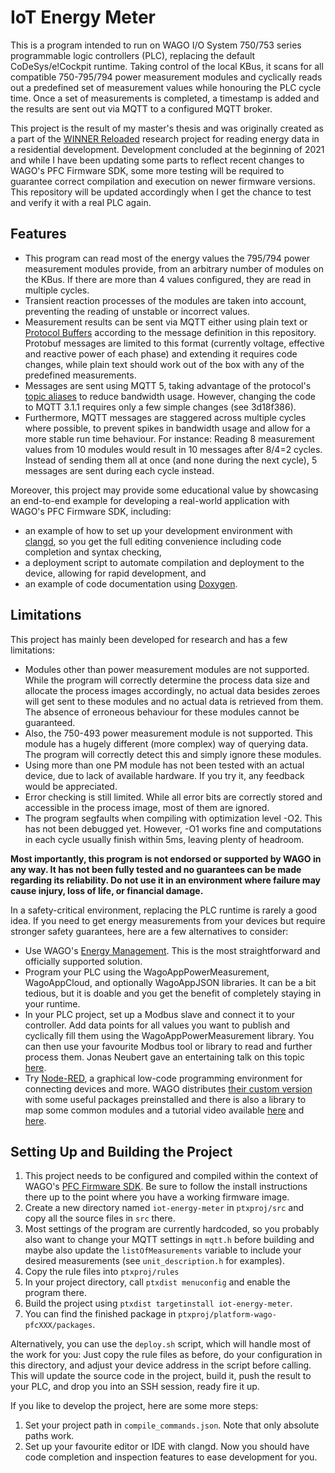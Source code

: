 # IoT Energy Meter

This is a program intended to run on WAGO I/O System 750/753 series programmable logic controllers
(PLC), replacing the default CoDeSys/e!Cockpit runtime. Taking control of the local KBus, it scans
for all compatible 750-795/794 power measurement modules and cyclically reads out a predefined set
of measurement values while honouring the PLC cycle time.  Once a set of measurements is completed,
a timestamp is added and the results are sent out via MQTT to a configured MQTT broker.

This project is the result of my master's thesis and was originally created as a part of the
[WINNER Reloaded](https://winner-projekt.de/) research project for reading energy data in
a residential development. Development concluded at the beginning of 2021 and while I have been
updating some parts to reflect recent changes to WAGO's PFC Firmware SDK, some more testing will
be required to guarantee correct compilation and execution on newer firmware versions. This
repository will be updated accordingly when I get the chance to test and verify it with a real PLC
again.


## Features

* This program can read most of the energy values the 795/794 power measurement modules provide,
  from an arbitrary number of modules on the KBus. If there are more than 4 values configured,
  they are read in multiple cycles.
* Transient reaction processes of the modules are taken into account, preventing the reading of
  unstable or incorrect values.
* Measurement results can be sent via MQTT either using plain text or
  [Protocol Buffers](https://developers.google.com/protocol-buffers/) according to the message
  definition in this repository. Protobuf messages are limited to this format (currently voltage,
  effective and reactive power of each phase) and extending it requires code changes, while plain
  text should work out of the box with any of the predefined measurements.
* Messages are sent using MQTT 5, taking advantage of the protocol's
  [topic aliases](https://docs.oasis-open.org/mqtt/mqtt/v5.0/os/mqtt-v5.0-os.html#_Toc3901113) to
  reduce bandwidth usage. However, changing the code to MQTT 3.1.1 requires only a few simple
  changes (see 3d18f386).
* Furthermore, MQTT messages are staggered across multiple cycles where possible, to prevent spikes
  in bandwidth usage and allow for a more stable run time behaviour. For instance: Reading
  8 measurement values from 10 modules would result in 10 messages after 8/4=2 cycles. Instead of
  sending them all at once (and none during the next cycle), 5 messages are sent during each cycle
  instead.

Moreover, this project may provide some educational value by showcasing an end-to-end example for
developing a real-world application with WAGO's PFC Firmware SDK, including:
* an example of how to set up your development environment with [clangd](https://clangd.llvm.org/),
  so you get the full editing convenience including code completion and syntax checking,
* a deployment script to automate compilation and deployment to the device, allowing for rapid
  development, and
* an example of code documentation using [Doxygen](https://www.doxygen.nl/).


## Limitations

This project has mainly been developed for research and has a few limitations:
* Modules other than power measurement modules are not supported. While the program will correctly
  determine the process data size and allocate the process images accordingly, no actual data
  besides zeroes will get sent to these modules and no actual data is retrieved from them. The
  absence of erroneous behaviour for these modules cannot be guaranteed.
* Also, the 750-493 power measurement module is not supported. This module has a hugely different
  (more complex) way of querying data. The program will correctly detect this and simply ignore
  these modules.
* Using more than one PM module has not been tested with an actual device, due to lack of
  available hardware. If you try it, any feedback would be appreciated.
* Error checking is still limited. While all error bits are correctly stored and accessible in the
  process image, most of them are ignored.
* The program segfaults when compiling with optimization level -O2. This has not been debugged yet.
  However, -O1 works fine and computations in each cycle usually finish within 5ms, leaving plenty
  of headroom.

**Most importantly, this program is not endorsed or supported by WAGO in any way. It has not been
fully tested and no guarantees can be made regarding its reliability. Do not use it in an
environment where failure may cause injury, loss of life, or financial damage.**

In a safety-critical environment, replacing the PLC runtime is rarely a good idea. If you need to
get energy measurements from your devices but require stronger safety guarantees, here are a few
alternatives to consider:
* Use WAGO's [Energy Management](https://www.wago.com/global/energy-management). This is the most
  straightforward and officially supported solution.
* Program your PLC using the WagoAppPowerMeasurement, WagoAppCloud, and optionally WagoAppJSON
  libraries. It can be a bit tedious, but it is doable and you get the benefit of completely staying
  in your runtime.
* In your PLC project, set up a Modbus slave and connect it to your controller. Add data points for
  all values you want to publish and cyclically fill them using the WagoAppPowerMeasurement library.
  You can then use your favourite Modbus tool or library to read and further process them. Jonas
  Neubert gave an entertaining talk on this topic [here](https://www.youtube.com/watch?v=EMkWRlbpJsk).
* Try [Node-RED](https://nodered.org/), a graphical low-code programming environment for connecting
  devices and more. WAGO distributes [their custom version](https://github.com/WAGO/node-red-iot)
  with some useful packages preinstalled and there is also a library to map some common modules
  and a tutorial video available [here](https://flows.nodered.org/node/node-red-contrib-remote-io)
  and [here](https://www.youtube.com/watch?v=9syAlOw6a_A).


## Setting Up and Building the Project

1. This project needs to be configured and compiled within the context of WAGO's
   [PFC Firmware SDK](https://github.com/WAGO/pfc-firmware-sdk). Be sure to follow the install
   instructions there up to the point where you have a working firmware image.
2. Create a new directory named `iot-energy-meter` in `ptxproj/src` and copy all the source files
   in `src` there.
3. Most settings of the program are currently hardcoded, so you probably also want to change your
   MQTT settings in `mqtt.h` before building and maybe also update the `listOfMeasurements`
   variable to include your desired measurements (see `unit_description.h` for examples).
4. Copy the rule files into `ptxproj/rules`
5. In your project directory, call `ptxdist menuconfig` and enable the program there.
6. Build the project using `ptxdist targetinstall iot-energy-meter`.
7. You can find the finished package in `ptxproj/platform-wago-pfcXXX/packages`.

Alternatively, you can use the `deploy.sh` script, which will handle most of the work for you: Just
copy the rule files as before, do your configuration in this directory, and adjust your device
address in the script before calling. This will update the source code in the project, build it,
push the result to your PLC, and drop you into an SSH session, ready fire it up.

If you like to develop the project, here are some more steps:
1. Set your project path in `compile_commands.json`. Note that only absolute paths work.
2. Set up your favourite editor or IDE with clangd. Now you should have code completion and
   inspection features to ease development for you.
